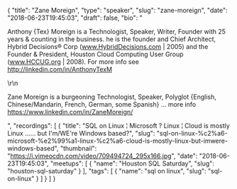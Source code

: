 {
  "title": "Zane Moreign",
  "type": "speaker",
  "slug": "zane-moreign",
  "date": "2018-06-23T19:45:03",
  "draft": false,
  "bio": "<p>Anthony {Tex} Moreign is a Technologist, Speaker, Writer, Founder with 25 years & counting in the business. he is the founder and Chief Architect, Hybrid Decisions® Corp   (www.HybridDecisions.com  | 2005) and the Founder & President, Houston Cloud Computing User Group   (www.HCCUG.org  | 2008). For more info see http://linkedin.com/in/AnthonyTexM</p>\r\n<p>Zane Moreign is a burgeoning Technologist, Speaker, Polyglot  {English, Chinese/Mandarin, French, German, some Spanish} … more info https://www.linkedin.com/in/ZaneMoreign/</p>",
  "recordings": [
    {
      "title": "SQL on Linux ¦ Microsoft ? Linux ¦ Cloud is mostly Linux …… but I'm/WE're Windows based?",
      "slug": "sql-on-linux-%c2%a6-microsoft-%e2%99%a1-linux-%c2%a6-cloud-is-mostly-linux-but-imwere-windows-based",
      "thumbnail": "https://i.vimeocdn.com/video/709494724_295x166.jpg",
      "date": "2018-06-23T19:45:03",
      "meetups": [
        {
          "name": "Houston SQL Saturday",
          "slug": "houston-sql-saturday"
        }
      ],
      "tags": [
        {
          "name": "sql on linux",
          "slug": "sql-on-linux"
        }
      ]
    }
  ]
}